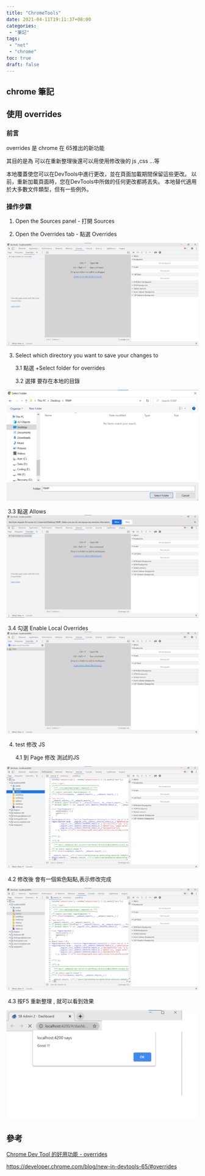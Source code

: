 ```yaml
---
title: "ChromeTools"
date: 2021-04-11T19:11:37+08:00
categories:
 - "筆記"
tags:
 - "net"
 - "chrome"
toc: true
draft: false
---
```


## chrome 筆記
<!-- 簡介 -->


<!--more-->

## 使用 overrides

### 前言

overrides 是 chrome 在 65推出的新功能 

其目的是為 可以在重新整理後還可以用使用修改後的 js ,css ...等

本地覆蓋使您可以在DevTools中進行更改，並在頁面加載期間保留這些更改。
以前，重新加載頁面時，您在DevTools中所做的任何更改都將丟失。
本地替代適用於大多數文件類型，但有一些例外。


### 操作步驟

1. Open the Sources panel  - 打開 Sources 

2. Open the Overrides tab  - 點選 Overrides

![ chromeUseDevtoolsSourcesOverrides.png ](/images/chromeTools/chromeUseDevtoolsSourcesOverrides.png) 

3. Select which directory you want to save your changes to

   3.1 點選 +Select folder for overrides 

   3.2 選擇 要存在本地的目錄

![ chromeUseOverridesSelectFolder1.png ](/images/chromeTools/chromeUseOverridesSelectFolder1.png) 

​		3.3 點選 Allows 
![ chromeUseOverridesSelectFolder2.png ](/images/chromeTools/chromeUseOverridesSelectFolder2.png) 

​		3.4 勾選 Enable Local Overrides
![ chromeUseOverridesSelectFolder3.png ](/images/chromeTools/chromeUseOverridesSelectFolder3.png) 

4. test 修改 JS 

   4.1 到 Page 修改 測試的JS

![ chromeUseOverridesModifyPageJs1.png ](/images/chromeTools/chromeUseOverridesModifyPageJs1.png) 

​	4.2 修改後 會有一個紫色點點,表示修改完成

![ chromeUseOverridesModifyPageJs2.png ](/images/chromeTools/chromeUseOverridesModifyPageJs2.png) 

​		4.3 按F5 重新整理 , 就可以看到效果

![ chromeUseOverridesModifyPageJs3.png ](/images/chromeTools/chromeUseOverridesModifyPageJs3.png) 



## 參考

[Chrome Dev Tool 的好用功能 - overrides](https://pvencs.blogspot.com/2019/01/chrome-dev-tool-overrides.html)

https://developer.chrome.com/blog/new-in-devtools-65/#overrides

